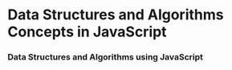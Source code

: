 # Data Structures and Algorithms Concepts in JavaScript

### Data Structures and Algorithms using JavaScript
